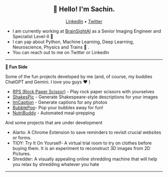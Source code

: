 <h2 align="center">👋 Hello! I'm Sachin.</h2>
<p align="center">
  <a href="https://linkedin.com/in/sachinpatalasingh">LinkedIn</a> •
  <a href="https://x.com/fMRI_boy">Twitter</a>
</p>

- I am currently working at [BrainSightAI](https://www.brainsightai.com/) as a Senior Imaging Engineer and Specialist Level-II 🧠
- I can yap about Python, Machine Learning, Deep Learning, Neuroscience, Physics and Trains 🚋 .
- You can reach out to me on Twitter or LinkedIn 
  
-------

**📝 Fun Side**

Some of the fun projects developed by me (and, of course, my buddies ChatGPT and Gemini. I love you guys :heart: )

<!-- BLOG-POST-LIST:START -->
- [RPS (Rock Paper Scissor)](https://github.com/dundermain/rps) - Play rock paper scissors with yourselves
- [ShakesPic](https://github.com/dundermain/shakespic) - Generate Shakespeare-style descriptions for your images
- [ImCaption](https://github.com/dundermain/imcaption) - Generate captions for any photos
- [BubblePop](https://bubblewrappop.github.io/bubblepop/)- Pop your bubbles away for fun!
- [NutriBuddy](https://nutribuddy.github.io/) - Automated meal-prepping 
<!-- BLOG-POST-LIST:END -->


And some projects that are under development

<!-- BLOG-POST-LIST:START -->
- Alarto: A Chrome Extension to save reminders to revisit crucial websites or forms.
- TIOY: Try It On Yourself- A virtual trial room to try on clothes before buying them. It is an experiment to reconstruct 3D images from 2D Pictures.
- Shredder: A visually appealing online shredding machine that will help you relax by shredding whatever you hate

-------


<!--
**dundermain/dundermain** is a ✨ _special_ ✨ repository because its `README.md` (this file) appears on your GitHub profile.

Here are some ideas to get you started:

- 🔭 I’m currently working on ...
- 🌱 I’m currently learning ...
- 👯 I’m looking to collaborate on ...
- 🤔 I’m looking for help with ...
- 💬 Ask me about ...
- 📫 How to reach me: ...
- 😄 Pronouns: ...
- ⚡ Fun fact: ...
-->
